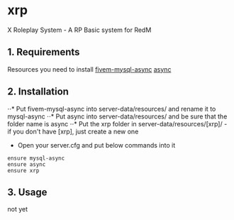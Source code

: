 # xrp
 X Roleplay System - A RP Basic system for RedM

## 1. Requirements
 Resources you need to install
[fivem-mysql-async](https://github.com/brouznouf/fivem-mysql-async)
[async](https://github.com/ESX-Org/async)

## 2. Installation
⋅⋅* Put fivem-mysql-async into server-data/resources/ and rename it to mysql-async
⋅⋅* Put async into server-data/resources/ and be sure that the folder name is async
⋅⋅* Put the xrp folder in server-data/resources/[xrp]/ - if you don't have [xrp], just create a new one

- Open your server.cfg and put below commands into it

```
ensure mysql-async
ensure async
ensure xrp
```
## 3. Usage
not yet

